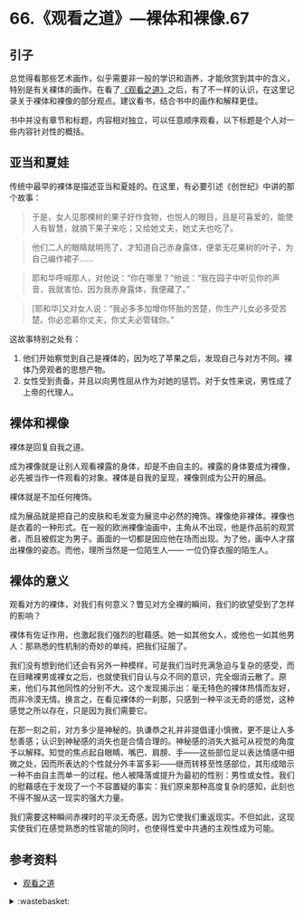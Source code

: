 # 66.《观看之道》—裸体和裸像.67
## <a name="start"></a> 引子
总觉得看那些艺术画作，似乎需要非一般的学识和涵养，才能欣赏到其中的含义，特别是有关裸体的画作。在看了[《观看之道》][url-book-1]之后，有了不一样的认识，在这里记录关于裸体和裸像的部分观点。建议看书，结合书中的画作和解释更佳。

书中并没有章节和标题，内容相对独立，可以任意顺序观看，以下标题是个人对一些内容针对性的概括。

## 亚当和夏娃
传统中最早的裸体是描述亚当和夏娃的。在这里，有必要引述《创世纪》中讲的那个故事：
> 于是，女人见那棵树的果子好作食物，也悦人的眼目，且是可喜爱的，能使人有智慧，就摘下果子来吃；又给她丈夫，她丈夫也吃了。

> 他们二人的眼睛就明亮了，才知道自己赤身露体，便拿无花果树的叶子，为自己编作裙子……

> 耶和华呼喊那人，对他说：“你在哪里？”他说：“我在园子中听见你的声音，我就害怕，因为我赤身露体，我便藏了。”

> [耶和华]又对女人说：“我必多多加增你怀胎的苦楚，你生产儿女必多受苦楚。你必恋慕你丈夫，你丈夫必管辖你。”

这故事特别之处有：
1. 他们开始察觉到自己是裸体的，因为吃了苹果之后，发现自己与对方不同。裸体乃旁观者的思想产物。
2. 女性受到责备，并且以向男性屈从作为对她的惩罚。对于女性来说，男性成了上帝的代理人。

## 裸体和裸像
裸体是回复自我之道。

成为裸像就是让别人观看裸露的身体，却是不由自主的。裸露的身体要成为裸像，必先被当作一件观看的对象。裸体是自我的呈现，裸像则成为公开的展品。

裸体就是不加任何掩饰。

成为展品就是把自己的皮肤和毛发变为展览中必然的掩饰。裸像绝非裸体。裸像也是衣着的一种形式。在一般的欧洲裸像油画中，主角从不出现，他是作品前的观赏者，而且被假定为男子。画面的一切都是因应他在场而出现。为了他，画中人才摆出裸像的姿态。而他，理所当然是一位陌生人—— 一位仍穿衣服的陌生人。

## 裸体的意义
观看对方的裸体，对我们有何意义？瞥见对方全裸的瞬间，我们的欲望受到了怎样的影响？

裸体有佐证作用，也激起我们强烈的慰藉感。她一如其他女人，或他也一如其他男人：那熟悉的性机制的奇妙的单纯，把我们征服了。

我们没有想到他们还会有另外一种模样，可是我们当时充满急迫与复杂的感受，而在目睹裸男或裸女之后，也就使我们自认与众不同的意识，完全烟消云散了。原来，他们与其他同性的分别不大。这个发现揭示出：毫无特色的裸体热情而友好，而非冷漠无情。换言之，在看见裸体的一刹那，只感到一种平淡无奇的感觉，这种感觉之所以存在，只是因为我们需要它。

在那一刻之前，对方多少是神秘的。执谦恭之礼并非提倡谨小慎微，更不是让人多愁善感；认识到神秘感的消失也是合情合理的。神秘感的消失大抵可从视觉的角度予以解释。知觉的焦点起自眼睛、嘴巴、肩膀、手——这些部位足以表达情感中细微之处，因而所表达的个性就分外丰富多彩——继而转移至性感部位，其形成暗示一种不由自主而单一的过程。他人被降落或提升为最初的性别：男性或女性。我们的慰藉感在于发现了一个不容置疑的事实：我们原来那种高度复杂的感知，此刻也不得不服从这一现实的强大力量。

我们需要这种瞬间赤裸时的平淡无奇感，因为它使我们重返现实。不但如此，这现实使我们在感觉熟悉的性官能的同时，也使得性爱中共通的主观性成为可能。



## <a name="reference"></a> 参考资料
- [观看之道][url-book-1]

[url-book-1]:https://book.douban.com/subject/26427579/


<details>
<summary>:wastebasket:</summary>

> 赤裸与其说是一种状态，不如说是一个过程。

![66-poster][url-local-poster]

大画家彼得·保罗·鲁本斯，一生结过两次婚，两位妻子皆美艳非常。猜猜上面是第几位。

</details>

[url-local-poster]:./images/66/poster.jpg
